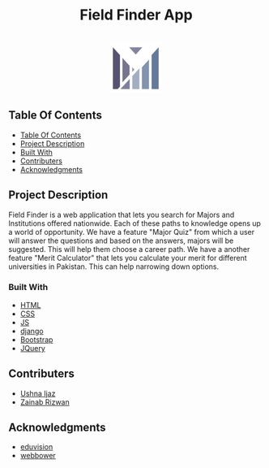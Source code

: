 <h1 align="center">Field Finder App</h1>
<!-- PROJECT LOGO -->
<br />
<div align="center">
  <a href="https://github.com/ushnaijaz/Field-Finder-App.git">
    <img src="https://github.com/Zainab-Rizwan/Field-Finder-App/blob/master/field-finder/static/images/logo.jpg" alt="Logo" width="100" height="100">
  </a>
 </div>
 
 ## Table Of Contents

- [Table Of Contents](#table-of-content)
- [Project Description](#project-description)
- [Built With](#built-with)
- [Contributers](#contributers)
- [Acknowledgments](#acknowledgments)

<!-- PROJECT DESCRIPTION -->
## Project Description

Field Finder is a web application that lets you search for Majors and
Institutions offered nationwide. Each of these paths to knowledge opens up
a world of opportunity.
We have a feature "Major Quiz" from which a user will answer the
questions and based on the answers, majors will be suggested. This will
help them choose a career path. We have a another feature "Merit
Calculator" that lets you calculate your merit for different universities in
Pakistan. This can help narrowing down options.


### Built With

- [HTML](https://code.visualstudio.com/docs/languages/html)
- [CSS](https://code.visualstudio.com/docs/languages/html)
- [JS](https://vuejs.org/)
- [django](https://www.djangoproject.com/)
- [Bootstrap](https://getbootstrap.com)
- [JQuery](https://jquery.com)

## Contributers

- [Ushna Ijaz](https://github.com/ushnaijaz)
- [Zainab Rizwan](https://github.com/zainab-rizwan)
<!-- ACKNOWLEDGMENTS -->
## Acknowledgments
- [eduvision](https://www.eduvision.edu.pk/programs.php)
- [webbower](https://gist.github.com/webbower/8d19b714ded3ec53d1d7ed32b79fdbac)
